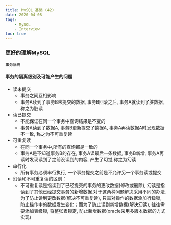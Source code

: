 ```yaml
---
title: MySQL_基础 (42)
date: 2020-04-08
tags: 
    - MySQL 
    - Interview
toc: true
---
```


### 更好的理解MySQL
    事务隔离

<!-- more -->

#### 事务的隔离级别及可能产生的问题
- 读未提交
    * 事务之间互相影响
    * 事务A读到了事务B未提交的数据, 事务B回滚之后, 事务A就读到了脏数据, 称之为脏读
- 读已提交
    * 不能保证在同一个事务中查询结果是不变的
    * 事务A读到了数据A, 事务B更新提交了数据A, 事务A再读数据A时发现数据不一致, 称之为不可重复读
- 可重复读
    * 在同一个事务中,所有的查询都是一致的
    * 事务A是不知道事务B的存在, 事务A读最后一条数据, 事务B新增, 事务A再读时发现读到了之前没读到的内容, 产生了幻觉,称之为幻读
- 串行化
    * 所有事务必须串行执行, 一个事务提交之前是不允许另一个事务读或提交
- 幻读和不可重复读的区别：
    * 不可重复读是指读到了已经提交的事务的更改数据(修改或删除), 幻读是指读到了其他已经提交事务的新增数据.对于这两种问题解决采用不同的办法.为了防止读到更改数据(解决不可重复读), 只需对操作的数据添加行级锁, 防止操作中的数据发生变化；而为了防止读到新增数据(解决幻读), 往往需要添加表级锁, 将整张表锁定, 防止新增数据(oracle采用多版本数据的方式实现)


